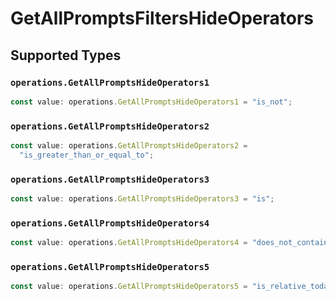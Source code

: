# GetAllPromptsFiltersHideOperators


## Supported Types

### `operations.GetAllPromptsHideOperators1`

```typescript
const value: operations.GetAllPromptsHideOperators1 = "is_not";
```

### `operations.GetAllPromptsHideOperators2`

```typescript
const value: operations.GetAllPromptsHideOperators2 =
  "is_greater_than_or_equal_to";
```

### `operations.GetAllPromptsHideOperators3`

```typescript
const value: operations.GetAllPromptsHideOperators3 = "is";
```

### `operations.GetAllPromptsHideOperators4`

```typescript
const value: operations.GetAllPromptsHideOperators4 = "does_not_contain";
```

### `operations.GetAllPromptsHideOperators5`

```typescript
const value: operations.GetAllPromptsHideOperators5 = "is_relative_today";
```


